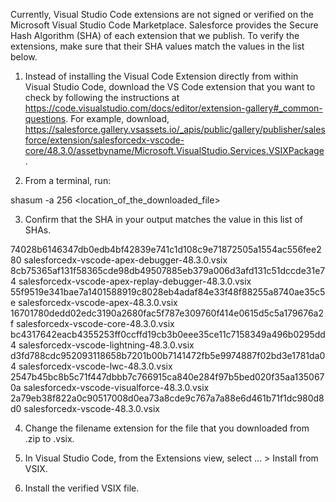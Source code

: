 Currently, Visual Studio Code extensions are not signed or verified on the
Microsoft Visual Studio Code Marketplace. Salesforce provides the Secure Hash
Algorithm (SHA) of each extension that we publish. To verify the extensions,
make sure that their SHA values match the values in the list below.

1. Instead of installing the Visual Code Extension directly from within Visual
   Studio Code, download the VS Code extension that you want to check by
   following the instructions at
   https://code.visualstudio.com/docs/editor/extension-gallery#_common-questions.
   For example, download,
   https://salesforce.gallery.vsassets.io/_apis/public/gallery/publisher/salesforce/extension/salesforcedx-vscode-core/48.3.0/assetbyname/Microsoft.VisualStudio.Services.VSIXPackage.

2. From a terminal, run:

shasum -a 256 <location_of_the_downloaded_file>

3. Confirm that the SHA in your output matches the value in this list of SHAs.

74028b6146347db0edb4bf42839e741c1d108c9e71872505a1554ac556fee280  salesforcedx-vscode-apex-debugger-48.3.0.vsix
8cb75365af131f58365cde98db49507885eb379a006d3afd131c51dccde31e74  salesforcedx-vscode-apex-replay-debugger-48.3.0.vsix
55f9519e341bae7a1401588919c8028eb4adaf84e33f48f88255a8740ae35c5e  salesforcedx-vscode-apex-48.3.0.vsix
16701780dedd02edc3190a2680fac5f787e309760f414e0615d5c5a179676a2f  salesforcedx-vscode-core-48.3.0.vsix
bc4317642eacb4355253ff0ccffd19cb3b0eee35ce11c7158349a496b0295dd4  salesforcedx-vscode-lightning-48.3.0.vsix
d3fd788cdc952093118658b7201b00b7141472fb5e9974887f02bd3e1781da04  salesforcedx-vscode-lwc-48.3.0.vsix
2547b45bc8b5c71f447dbbb7c766915ca840e284f97b5bed020f35aa1350670a  salesforcedx-vscode-visualforce-48.3.0.vsix
2a79eb38f822a0c90517008d0ea73a8cde9c767a7a88e6d461b71f1dc980d8d0  salesforcedx-vscode-48.3.0.vsix


4. Change the filename extension for the file that you downloaded from .zip to
.vsix.

5. In Visual Studio Code, from the Extensions view, select ... > Install from
VSIX.

6. Install the verified VSIX file.
